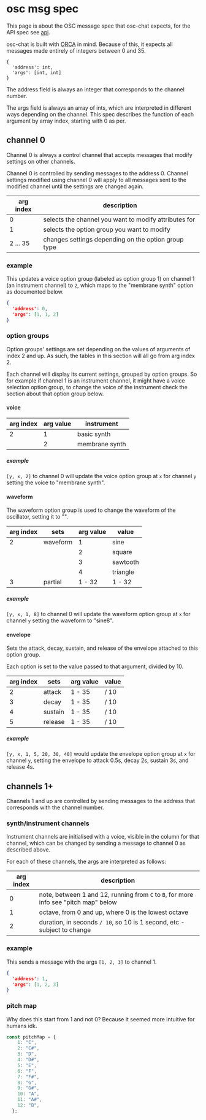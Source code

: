 # osc msg spec

This page is about the OSC message spec that osc-chat expects, for the API spec see [api](../api).

osc-chat is built with [ORCA](https://github.com/hundredrabbits/Orca) in mind. Because of this, it expects all messages made entirely of integers between 0 and 35.

```
{
  'address': int,
  'args': [int, int]
}
```

The address field is always an integer that corresponds to the channel number.

The args field is always an array of ints, which are interpreted in different ways depending on the channel. This spec describes the function of each argument by array index, starting with 0 as per.

## channel 0

Channel 0 is always a control channel that accepts messages that modify settings on other channels.

Channel 0 is controlled by sending messages to the address 0. Channel settings modified using channel 0 will apply to all messages sent to the modified channel until the settings are changed again.

| arg index | description                                                              |
|-----------|--------------------------------------------------------------------------|
| 0         | selects the channel you want to modify attributes for                    |
| 1         | selects the option group you want to modify                              |
| 2 ... 35  | changes settings depending on the option group type                      |

### example

This updates a voice option group (labeled as option group 1) on channel 1 (an instrument channel) to `2`, which maps to the "membrane synth" option as documented below.
```json
{
  'address': 0,
  'args': [1, 1, 2]
}
```

### option groups

Option groups' settings are set depending on the values of arguments of index 2 and up. As such, the tables in this section will all go from arg index 2.

Each channel will display its current settings, grouped by option groups. So for example if channel 1 is an instrument channel, it might have a voice selection option group, to change the voice of the instrument check the section about that option group below.

#### voice

| arg index | arg value | instrument      |
|-----------|-----------|---------------- |
| 2         | 1         | basic synth     |
|           | 2         | membrane synth  |

##### example

`[y, x, 2]` to channel 0 will update the voice option group at `x` for channel `y` setting the voice to "membrane synth".

#### waveform

The waveform option group is used to change the waveform of the oscillator, setting it to "<waveform><partial>".

| arg index | sets     | arg value | value    |
|-----------|----------|-----------|----------|
| 2         | waveform | 1         | sine     |
|           |          | 2         | square   |
|           |          | 3         | sawtooth |
|           |          | 4         | triangle |
| 3         | partial  | 1 - 32    | 1 - 32   |

##### example

`[y, x, 1, 8]` to channel 0 will update the waveform option group at `x` for channel `y` setting the waveform to "sine8".

#### envelope

Sets the attack, decay, sustain, and release of the envelope attached to this option group.

Each option is set to the value passed to that argument, divided by 10.

| arg index | sets     | arg value | value            |
|-----------|----------|-----------|------------------|
| 2         | attack   | 1 - 35    | <arg value> / 10 |
| 3         | decay    | 1 - 35    | <arg value> / 10 |
| 4         | sustain  | 1 - 35    | <arg value> / 10 |
| 5         | release  | 1 - 35    | <arg value> / 10 |

##### example

`[y, x, 1, 5, 20, 30, 40]` would update the envelope option group at `x` for channel `y`, setting the envelope to attack 0.5s, decay 2s, sustain 3s, and release 4s.

## channels 1+

Channels 1 and up are controlled by sending messages to the address that corresponds with the channel number.

### synth/instrument channels

Instrument channels are initialised with a voice, visible in the column for that channel, which can be changed by sending a message to channel 0 as described above.

For each of these channels, the args are interpreted as follows:

| arg index | description                                                                            |
|-----------|----------------------------------------------------------------------------------------|
| 0         | note, between 1 and 12, running from `C` to `B`, for more info see "pitch map" below   |
| 1         | octave, from 0 and up, where 0 is the lowest octave                                    |
| 2         | duration, in seconds `/ 10`, so 10 is 1 second, etc - subject to change                |

### example

This sends a message with the args `[1, 2, 3]` to channel 1.
```json
{
  'address': 1,
  'args': [1, 2, 3]
}
```

### pitch map

Why does this start from 1 and not 0? Because it seemed more intuitive for humans idk.

```javascript
const pitchMap = {
    1: "C",
    2: "C#",
    3: "D",
    4: "D#",
    5: "E",
    6: "F",
    7: "F#",
    8: "G",
    9: "G#",
    10: "A",
    11: "A#",
    12: "B",
  };
```
